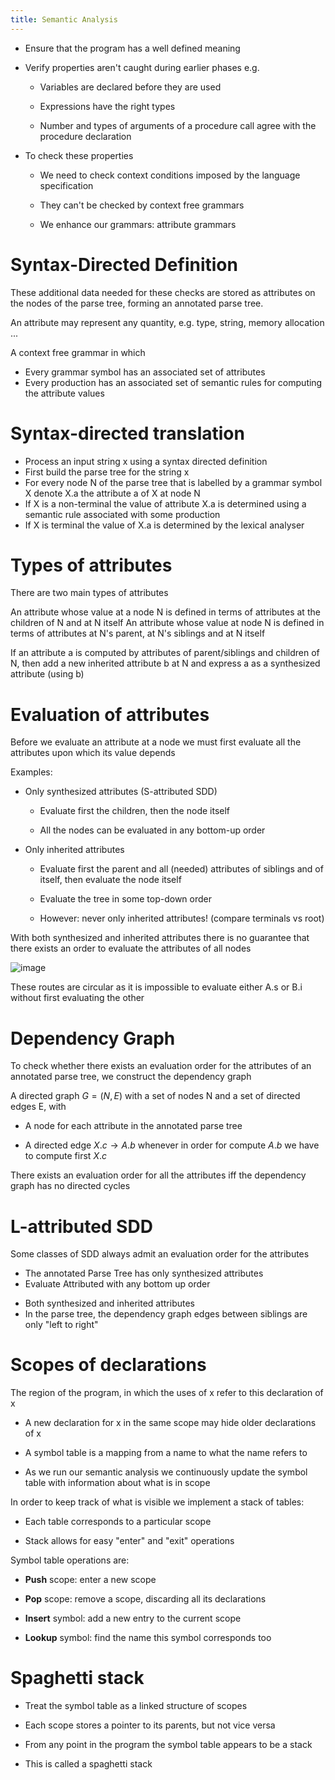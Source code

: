 ```yaml
---
title: Semantic Analysis
---
```


- Ensure that the program has a well defined meaning

- Verify properties aren't caught during earlier phases e.g.

  - Variables are declared before they are used

  - Expressions have the right types

  - Number and types of arguments of a procedure call agree with the
    procedure declaration

- To check these properties

  - We need to check context conditions imposed by the language
    specification

  - They can't be checked by context free grammars

  - We enhance our grammars: attribute grammars

# Syntax-Directed Definition

These additional data needed for these checks are stored as attributes
on the nodes of the parse tree, forming an annotated parse tree.

An attribute may represent any quantity, e.g. type, string, memory
allocation \...

<Definition name="Syntax-Directed Definition">
    A context free grammar in which
    <ul>
        <li>Every grammar symbol has an associated set of attributes</li>
        <li>Every production has an associated set of semantic rules for computing the attribute values</li>
    </ul>
</Definition>

# Syntax-directed translation

<Definition name="Syntax-Directed Translation">
    <ul>
        <li>Process an input string x using a syntax directed definition</li>
        <li>First build the parse tree for the string x</li>
        <li>For every node N of the parse tree that is labelled by a grammar symbol X denote X.a the attribute a of X at node N </li>
        <li>If X is a non-terminal the value of attribute X.a is determined using a semantic rule associated with some production </li>
        <li>If X is terminal the value of X.a is determined by the lexical analyser</li>
    </ul>
</Definition>

# Types of attributes

There are two main types of attributes

<Definition name="Synthesized attribute">
    An attribute whose value at a node N is defined in terms of attributes at
    the children of N and at N itself
</Definition>

<Definition name="Inherited Attribute">
    An attribute whose value at node N is defined in terms of attributes at
    N's parent, at N's siblings and at N itself
</Definition>

If an attribute a is computed by attributes of parent/siblings and
children of N, then add a new inherited attribute b at N and express a
as a synthesized attribute (using b)

# Evaluation of attributes

Before we evaluate an attribute at a node we must first evaluate all the
attributes upon which its value depends

Examples:

- Only synthesized attributes (S-attributed SDD)

  - Evaluate first the children, then the node itself

  - All the nodes can be evaluated in any bottom-up order

- Only inherited attributes

  - Evaluate first the parent and all (needed) attributes of
    siblings and of itself, then evaluate the node itself

  - Evaluate the tree in some top-down order

  - However: never only inherited attributes! (compare terminals vs
    root)

With both synthesized and inherited attributes there is no guarantee
that there exists an order to evaluate the attributes of all nodes

![image](/img/Year_2/Networks_and_Systems/Compiler_Design/Semantic_Analysis/Evaluation_Attributes.png)

These routes are circular as it is impossible to evaluate either A.s or
B.i without first evaluating the other

# Dependency Graph

To check whether there exists an evaluation order for the attributes of
an annotated parse tree, we construct the dependency graph

A directed graph $G=(N,E)$ with a set of nodes N and a set of directed
edges E, with

- A node for each attribute in the annotated parse tree

- A directed edge $X.c\rightarrow A.b$ whenever in order for compute
  $A.b$ we have to compute first $X.c$

There exists an evaluation order for all the attributes iff the
dependency graph has no directed cycles

# L-attributed SDD

Some classes of SDD always admit an evaluation order for the attributes

<Definition name="S-Attributed SDD">
        <ul>
            <li>The annotated Parse Tree has only synthesized attributes</li>
            <li>Evaluate Attributed with any bottom up order</li>
        </ul>
</Definition>

<Definition name="L-Attributed SDD">
    <ul>
        <li> Both synthesized and inherited attributes</li>
        <li> In the parse tree, the dependency graph edges between siblings are only "left to right"</li>
    </ul>
</Definition>

# Scopes of declarations

<Definition name="Scope of declaration">
The region of the program, in which the uses of x refer to this
declaration of x
</Definition>

- A new declaration for x in the same scope may hide older
  declarations of x

- A symbol table is a mapping from a name to what the name refers to

- As we run our semantic analysis we continuously update the symbol
  table with information about what is in scope

In order to keep track of what is visible we implement a stack of
tables:

- Each table corresponds to a particular scope

- Stack allows for easy "enter" and "exit" operations

Symbol table operations are:

- **Push** scope: enter a new scope

- **Pop** scope: remove a scope, discarding all its declarations

- **Insert** symbol: add a new entry to the current scope

- **Lookup** symbol: find the name this symbol corresponds too

# Spaghetti stack

- Treat the symbol table as a linked structure of scopes

- Each scope stores a pointer to its parents, but not vice versa

- From any point in the program the symbol table appears to be a stack

- This is called a spaghetti stack
